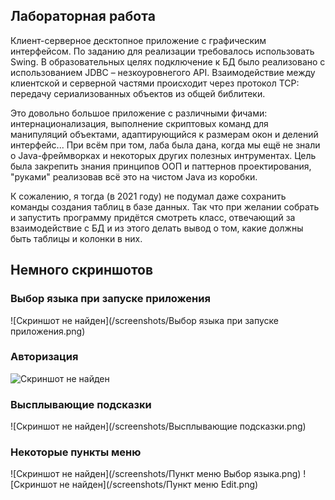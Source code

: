 ## Лабораторная работа

Клиент-серверное десктопное приложение с графическим интерфейсом. По заданию для реализации требовалось использовать Swing.
В образовательных целях подключение к БД было реализовано с использованием JDBC – незкоуровнегого API.
Взаимодействие между клиентской и серверной частями происходит через протокол TCP: передачу сериализованных объектов из общей библитеки.

Это довольно большое приложение с различными фичами: интернационализация, выполнение скриптовых команд для манипуляций объектами, адаптирующийся к размерам окон и делений интерфейс... При всём при том, лаба была дана, когда мы ещё не знали о Java-фреймворках и некоторых других полезных интрументах. Цель была закрепить знания принципов ООП и паттернов проектирования, "руками" реализовав всё это на чистом Java из коробки.

К сожалению, я тогда (в 2021 году) не подумал даже сохранить команды создания таблиц в базе данных. Так что при желании собрать и запустить программу придётся смотреть класс, отвечающий за взаимодействие с БД и из этого делать вывод о том, какие должны быть таблицы и колонки в них.

## Немного скриншотов

### Выбор языка при запуске приложения
![Скриншот не найден](/screenshots/Выбор языка при запуске приложения.png)

### Авторизация
![Скриншот не найден](/screenshots/Авторизация.png)

### Высплывающие подсказки
![Скриншот не найден](/screenshots/Высплывающие подсказки.png)

### Некоторые пункты меню
![Скриншот не найден](/screenshots/Пункт меню Выбор языка.png)
![Скриншот не найден](/screenshots/Пункт меню Edit.png)